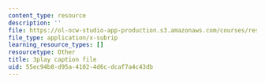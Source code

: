 ```yaml
---
content_type: resource
description: ''
file: https://ol-ocw-studio-app-production.s3.amazonaws.com/courses/res-9-003-brains-minds-and-machines-summer-course-summer-2015/55ec94b8d95a41024d6cdcaf7a4c43db_JZcFjR4dMmw.srt
file_type: application/x-subrip
learning_resource_types: []
resourcetype: Other
title: 3play caption file
uid: 55ec94b8-d95a-4102-4d6c-dcaf7a4c43db
---
```

